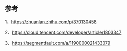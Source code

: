 ## 参考

1、https://zhuanlan.zhihu.com/p/370130458

2、https://cloud.tencent.com/developer/article/1803347

3、https://segmentfault.com/a/1190000021433079